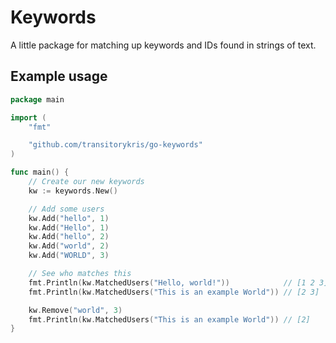 # Keywords

A little package for matching up keywords and IDs found in strings of text.

## Example usage

```go
package main

import (
	"fmt"

	"github.com/transitorykris/go-keywords"
)

func main() {
	// Create our new keywords
	kw := keywords.New()

	// Add some users
	kw.Add("hello", 1)
	kw.Add("Hello", 1)
	kw.Add("hello", 2)
	kw.Add("world", 2)
	kw.Add("WORLD", 3)

	// See who matches this
	fmt.Println(kw.MatchedUsers("Hello, world!"))            // [1 2 3]
	fmt.Println(kw.MatchedUsers("This is an example World")) // [2 3]

	kw.Remove("world", 3)
	fmt.Println(kw.MatchedUsers("This is an example World")) // [2]
}
```

